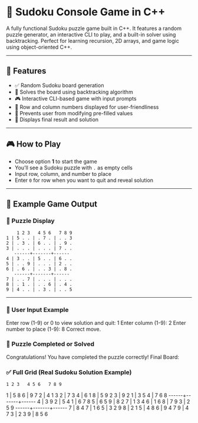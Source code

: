 # 🧩 Sudoku Console Game in C++

A fully functional Sudoku puzzle game built in C++. It features a random puzzle generator, an interactive CLI to play, and a built-in solver using backtracking. Perfect for learning recursion, 2D arrays, and game logic using object-oriented C++.

---

## 📌 Features

- ✅ Random Sudoku board generation
- 🧠 Solves the board using backtracking algorithm
- 🎮 Interactive CLI-based game with input prompts
- 🧾 Row and column numbers displayed for user-friendliness
- 🚫 Prevents user from modifying pre-filled values
- 🏁 Displays final result and solution

---

## 🎮 How to Play

- Choose option **1** to start the game
- You’ll see a Sudoku puzzle with `.` as empty cells
- Input row, column, and number to place
- Enter `0` for row when you want to quit and reveal solution

---

## 🧪 Example Game Output

### 🧾 Puzzle Display

```text
    1 2 3   4 5 6   7 8 9
1 | 5 . . | . 7 . | . . 3
2 | . 3 . | 6 . . | . 9 .
3 | . . . | . . . | 7 . .
   ------+-------+------
4 | 3 . . | 5 . . | 6 . .
5 | . . 9 | . . . | 2 . .
6 | . 6 . | . . 3 | . 8 .
   ------+-------+------
7 | . . 7 | . . . | . . .
8 | . 1 . | . . 6 | . 4 .
9 | 4 . . | . 3 . | . . 5

```

---

### 🎯 User Input Example
Enter row (1-9) or 0 to view solution and quit: 1
Enter column (1-9): 2
Enter number to place (1-9): 8
Correct move.


### 🏁 Puzzle Completed or Solved
Congratulations! You have completed the puzzle correctly!
Final Board:

### ✅ Full Grid (Real Sudoku Solution Example)

    1 2 3   4 5 6   7 8 9
1 | 5 8 6 | 9 7 2 | 4 1 3
2 | 7 3 4 | 6 1 8 | 5 9 2
3 | 9 2 1 | 3 5 4 | 7 6 8
   ------+-------+------
4 | 3 9 2 | 5 4 1 | 6 7 8
5 | 6 5 9 | 8 2 7 | 1 3 4
6 | 1 6 8 | 7 9 3 | 2 5 9
   ------+-------+------
7 | 8 4 7 | 1 6 5 | 3 2 9
8 | 2 1 5 | 4 8 6 | 9 4 7
9 | 4 7 3 | 2 3 9 | 8 5 6
